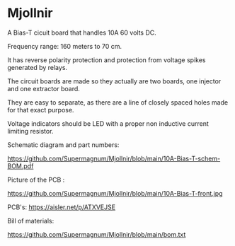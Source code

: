 # Mjollnir
A Bias-T cicuit board that handles 10A 60 volts DC.

Frequency range: 160 meters to 70 cm.

It has reverse polarity protection and protection from voltage spikes generated by relays.

The circuit boards are made so they actually are two boards, one injector and one extractor board.

They are easy to separate, as there are a line of closely spaced holes made for that exact purpose.

Voltage indicators should be LED with a proper non inductive current limiting resistor.

Schematic diagram and part numbers:

https://github.com/Supermagnum/Mjollnir/blob/main/10A-Bias-T-schem-BOM.pdf

Picture of the PCB :

https://github.com/Supermagnum/Mjollnir/blob/main/10A-Bias-T-front.jpg


PCB's:
https://aisler.net/p/ATXVEJSE




Bill of materials:

https://github.com/Supermagnum/Mjollnir/blob/main/bom.txt


